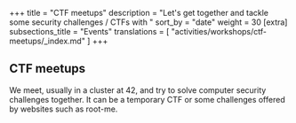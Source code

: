 +++
title = "CTF meetups"
description = "Let's get together and tackle some security challenges / CTFs with "
sort_by = "date"
weight = 30
[extra]
subsections_title = "Events"
translations = [
    "activities/workshops/ctf-meetups/_index.md"
]
+++


## CTF meetups

We meet, usually in a cluster at 42, and try to solve computer security
challenges together.
It can be a temporary <span title="Capture The Flag">CTF</span> or some
challenges offered by websites such as root-me.

